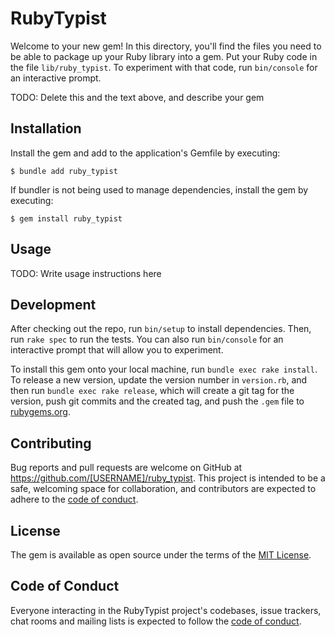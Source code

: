 # RubyTypist

Welcome to your new gem! In this directory, you'll find the files you need to be able to package up your Ruby library into a gem. Put your Ruby code in the file `lib/ruby_typist`. To experiment with that code, run `bin/console` for an interactive prompt.

TODO: Delete this and the text above, and describe your gem

## Installation

Install the gem and add to the application's Gemfile by executing:

    $ bundle add ruby_typist

If bundler is not being used to manage dependencies, install the gem by executing:

    $ gem install ruby_typist

## Usage

TODO: Write usage instructions here

## Development

After checking out the repo, run `bin/setup` to install dependencies. Then, run `rake spec` to run the tests. You can also run `bin/console` for an interactive prompt that will allow you to experiment.

To install this gem onto your local machine, run `bundle exec rake install`. To release a new version, update the version number in `version.rb`, and then run `bundle exec rake release`, which will create a git tag for the version, push git commits and the created tag, and push the `.gem` file to [rubygems.org](https://rubygems.org).

## Contributing

Bug reports and pull requests are welcome on GitHub at https://github.com/[USERNAME]/ruby_typist. This project is intended to be a safe, welcoming space for collaboration, and contributors are expected to adhere to the [code of conduct](https://github.com/[USERNAME]/ruby_typist/blob/master/CODE_OF_CONDUCT.md).

## License

The gem is available as open source under the terms of the [MIT License](https://opensource.org/licenses/MIT).

## Code of Conduct

Everyone interacting in the RubyTypist project's codebases, issue trackers, chat rooms and mailing lists is expected to follow the [code of conduct](https://github.com/[USERNAME]/ruby_typist/blob/master/CODE_OF_CONDUCT.md).

